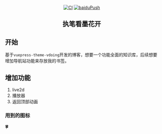 <p align="center">
  <a href="https://github.com/xlzy520/blog-xlzy/actions?query=Deploy Vuepress"><img src="https://github.com/xlzy520/blog-xlzy/workflows/Deploy Vuepress/badge.svg" alt="CI"></a>
  <a href="https://github.com/xlzy520/blog-xlzy/actions?query=workflow%3AbaiduPush"><img src="https://github.com/xlzy520/blog-xlzy/workflows/baiduPush/badge.svg" alt="baiduPush"></a>



</p>

<h2 align="center">执笔看墨花开</h2>

## 开始
基于`vuepress-theme-vdoing`开发的博客，想要一个功能全面的知识库，后续想要增加导航站功能来存放我的书签。

## 增加功能
1. live2d
2. 播放器
3. 返回顶部动画

### 用到的图标
🍀

